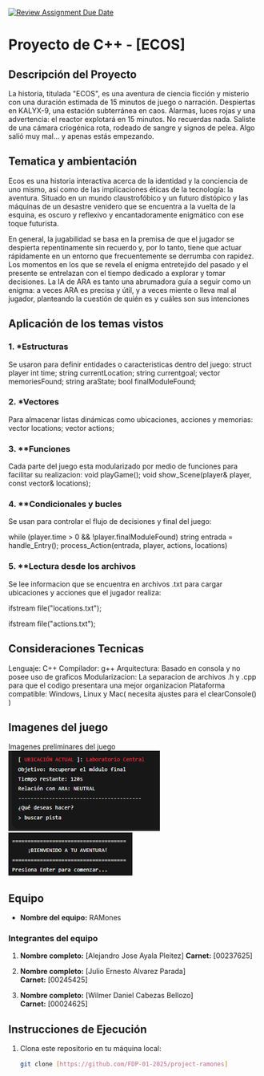 [![Review Assignment Due Date](https://classroom.github.com/assets/deadline-readme-button-22041afd0340ce965d47ae6ef1cefeee28c7c493a6346c4f15d667ab976d596c.svg)](https://classroom.github.com/a/mi1WNrHU)
# Proyecto de C++ - [ECOS]

## Descripción del Proyecto

La historia, titulada "ECOS", es una aventura de ciencia ficción y misterio con una duración estimada de 15 minutos de juego o narración. Despiertas en KALYX-9, una estación subterránea en caos. Alarmas, luces rojas y una advertencia: el reactor explotará en 15 minutos. No recuerdas nada. Saliste de una cámara criogénica rota, rodeado de sangre y signos de pelea. Algo salió muy mal… y apenas estás empezando.

## Tematica y ambientación
Ecos es una historia interactiva acerca de la identidad y la conciencia de uno mismo, así como de las
implicaciones éticas de la tecnología: la aventura. Situado en un mundo claustrofóbico y un futuro
distópico y las máquinas de un desastre venidero que se encuentra a la vuelta de la
esquina, es oscuro y reflexivo y encantadoramente enigmático con ese toque futurista.

En general, la jugabilidad se basa en la premisa de que el jugador se despierta repentinamente sin
recuerdo y, por lo tanto, tiene que actuar rápidamente en un entorno que frecuentemente se derrumba
con rapidez. Los momentos en los que se revela el enigma entretejido del pasado y el presente se
entrelazan con el tiempo dedicado a explorar y tomar decisiones. La IA de ARA es tanto una abrumadora
guía a seguir como un enigma: a veces ARA es precisa y útil, y a veces miente o lleva mal al jugador,
planteando la cuestión de quién es y cuáles son sus intenciones

## Aplicación de los temas vistos

### 1. *Estructuras
Se usaron para definir entidades o caracteristicas dentro del juego:
struct player 
    int time;
    string currentLocation;
    string currentgoal;
    vector<string> memoriesFound;
    string araState;
    bool finalModuleFound;

### 2. *Vectores
Para almacenar listas dinámicas como ubicaciones, acciones y memorias:
vector<location> locations;
vector<action> actions;

### 3. **Funciones
Cada parte del juego esta modularizado por medio de funciones para facilitar su realizacion:
void playGame();
void show_Scene(player& player, const vector<location>& locations);

### 4. **Condicionales y bucles
Se usan para controlar el flujo de decisiones y final del juego:

while (player.time > 0 && !player.finalModuleFound) 
    string entrada = handle_Entry();
    process_Action(entrada, player, actions, locations)

### 5. **Lectura desde los archivos
Se lee informacion que se encuentra en archivos .txt para cargar ubicaciones y acciones que el jugador realiza:

ifstream file("locations.txt");

ifstream file("actions.txt");

## Consideraciones Tecnicas
Lenguaje: C++
Compilador: g++
Arquitectura: Basado en consola y no posee uso de graficos
Modularizacion: La separacion de archivos .h y .cpp para que el codigo presentara una mejor organizacion
Plataforma compatible: Windows, Linux y Mac( necesita ajustes para el clearConsole() )

## Imagenes del juego
Imagenes preliminares del juego
![alt text](image.png)
![alt text](image-1.png)

## Equipo

- **Nombre del equipo:** RAMones

### Integrantes del equipo

1. **Nombre completo:** [Alejandro Jose Ayala Pleitez]
   **Carnet:** [00237625]

2. **Nombre completo:** [Julio Ernesto Alvarez Parada]  
   **Carnet:** [00245425]

3. **Nombre completo:** [Wilmer Daniel Cabezas Bellozo]  
   **Carnet:** [00024625]


## Instrucciones de Ejecución

1. Clona este repositorio en tu máquina local:
   ```bash
   git clone [https://github.com/FDP-01-2025/project-ramones]
